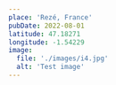 ```yaml
---
place: 'Rezé, France'
pubDate: 2022-08-01
latitude: 47.18271
longitude: -1.54229
image:
  file: './images/i4.jpg'
  alt: 'Test image'
---
```


